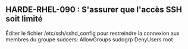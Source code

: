## HARDE-RHEL-090 : S'assurer que l'accès SSH soit limité

Éditer le fichier /etc/ssh/sshd_config pour restreindre la connexion aux membres du groupe sudoers:
AllowGroups sudogrp
DenyUsers root


